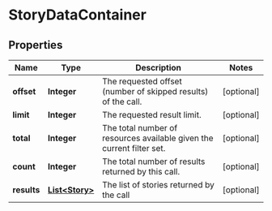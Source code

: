 
# StoryDataContainer

## Properties
Name | Type | Description | Notes
------------ | ------------- | ------------- | -------------
**offset** | **Integer** | The requested offset (number of skipped results) of the call. |  [optional]
**limit** | **Integer** | The requested result limit. |  [optional]
**total** | **Integer** | The total number of resources available given the current filter set. |  [optional]
**count** | **Integer** | The total number of results returned by this call. |  [optional]
**results** | [**List&lt;Story&gt;**](Story.md) | The list of stories returned by the call |  [optional]



